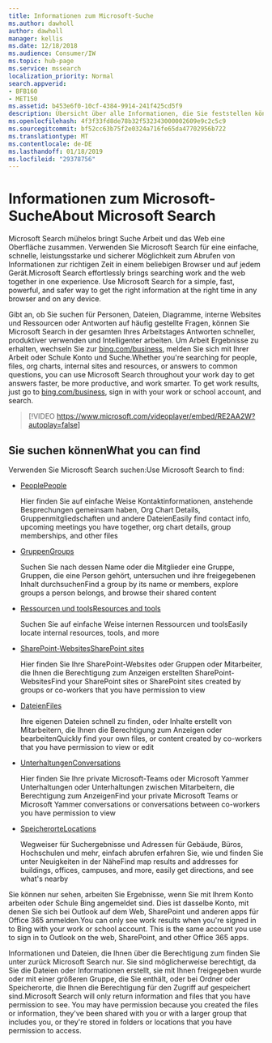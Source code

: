 ```yaml
---
title: Informationen zum Microsoft-Suche
ms.author: dawholl
author: dawholl
manager: kellis
ms.date: 12/18/2018
ms.audience: Consumer/IW
ms.topic: hub-page
ms.service: mssearch
localization_priority: Normal
search.appverid:
- BFB160
- MET150
ms.assetid: b453e6f0-10cf-4384-9914-241f425cd5f9
description: Übersicht über alle Informationen, die Sie feststellen können, wenn Sie Microsoft Search verwenden
ms.openlocfilehash: 4f3f33fd8de78b32f532343000002609e9c2c5c9
ms.sourcegitcommit: bf52cc63b75f2e0324a716fe65da47702956b722
ms.translationtype: MT
ms.contentlocale: de-DE
ms.lasthandoff: 01/18/2019
ms.locfileid: "29378756"
---
```

# <a name="about-microsoft-search"></a><span data-ttu-id="a544d-103">Informationen zum Microsoft-Suche</span><span class="sxs-lookup"><span data-stu-id="a544d-103">About Microsoft Search</span></span>

<span data-ttu-id="a544d-p101">Microsoft Search mühelos bringt Suche Arbeit und das Web eine Oberfläche zusammen. Verwenden Sie Microsoft Search für eine einfache, schnelle, leistungsstarke und sicherer Möglichkeit zum Abrufen von Informationen zur richtigen Zeit in einem beliebigen Browser und auf jedem Gerät.</span><span class="sxs-lookup"><span data-stu-id="a544d-p101">Microsoft Search effortlessly brings searching work and the web together in one experience. Use Microsoft Search for a simple, fast, powerful, and safer way to get the right information at the right time in any browser and on any device.</span></span>
  
<span data-ttu-id="a544d-p102">Gibt an, ob Sie suchen für Personen, Dateien, Diagramme, interne Websites und Ressourcen oder Antworten auf häufig gestellte Fragen, können Sie Microsoft Search in der gesamten Ihres Arbeitstages Antworten schneller, produktiver verwenden und Intelligenter arbeiten. Um Arbeit Ergebnisse zu erhalten, wechseln Sie zur [bing.com/business](https://www.bing.com/business), melden Sie sich mit Ihrer Arbeit oder Schule Konto und Suche.</span><span class="sxs-lookup"><span data-stu-id="a544d-p102">Whether you're searching for people, files, org charts, internal sites and resources, or answers to common questions, you can use Microsoft Search throughout your work day to get answers faster, be more productive, and work smarter. To get work results, just go to [bing.com/business](https://www.bing.com/business), sign in with your work or school account, and search.</span></span> 
  
> [!VIDEO https://www.microsoft.com/videoplayer/embed/RE2AA2W?autoplay=false]

## <a name="what-you-can-find"></a><span data-ttu-id="a544d-108">Sie suchen können</span><span class="sxs-lookup"><span data-stu-id="a544d-108">What you can find</span></span>
  
<span data-ttu-id="a544d-109">Verwenden Sie Microsoft Search suchen:</span><span class="sxs-lookup"><span data-stu-id="a544d-109">Use Microsoft Search to find:</span></span>
  
- [<span data-ttu-id="a544d-110">People</span><span class="sxs-lookup"><span data-stu-id="a544d-110">People</span></span>](find-people-and-groups.md)
    
    <span data-ttu-id="a544d-111">Hier finden Sie auf einfache Weise Kontaktinformationen, anstehende Besprechungen gemeinsam haben, Org Chart Details, Gruppenmitgliedschaften und andere Dateien</span><span class="sxs-lookup"><span data-stu-id="a544d-111">Easily find contact info, upcoming meetings you have together, org chart details, group memberships, and other files</span></span>
    
- [<span data-ttu-id="a544d-112">Gruppen</span><span class="sxs-lookup"><span data-stu-id="a544d-112">Groups</span></span>](find-people-and-groups.md)
    
    <span data-ttu-id="a544d-113">Suchen Sie nach dessen Name oder die Mitglieder eine Gruppe, Gruppen, die eine Person gehört, untersuchen und ihre freigegebenen Inhalt durchsuchen</span><span class="sxs-lookup"><span data-stu-id="a544d-113">Find a group by its name or members, explore groups a person belongs, and browse their shared content</span></span>
    
- [<span data-ttu-id="a544d-114">Ressourcen und tools</span><span class="sxs-lookup"><span data-stu-id="a544d-114">Resources and tools</span></span>](find-resources-tools-and-more.md)
    
    <span data-ttu-id="a544d-115">Suchen Sie auf einfache Weise internen Ressourcen und tools</span><span class="sxs-lookup"><span data-stu-id="a544d-115">Easily locate internal resources, tools, and more</span></span>
    
- [<span data-ttu-id="a544d-116">SharePoint-Websites</span><span class="sxs-lookup"><span data-stu-id="a544d-116">SharePoint sites</span></span>](find-sharepoint-sites.md)
    
    <span data-ttu-id="a544d-117">Hier finden Sie Ihre SharePoint-Websites oder Gruppen oder Mitarbeiter, die Ihnen die Berechtigung zum Anzeigen erstellten SharePoint-Websites</span><span class="sxs-lookup"><span data-stu-id="a544d-117">Find your SharePoint sites or SharePoint sites created by groups or co-workers that you have permission to view</span></span>
    
- [<span data-ttu-id="a544d-118">Dateien</span><span class="sxs-lookup"><span data-stu-id="a544d-118">Files</span></span>](find-files.md)
    
    <span data-ttu-id="a544d-119">Ihre eigenen Dateien schnell zu finden, oder Inhalte erstellt von Mitarbeitern, die Ihnen die Berechtigung zum Anzeigen oder bearbeiten</span><span class="sxs-lookup"><span data-stu-id="a544d-119">Quickly find your own files, or content created by co-workers that you have permission to view or edit</span></span>
    
- [<span data-ttu-id="a544d-120">Unterhaltungen</span><span class="sxs-lookup"><span data-stu-id="a544d-120">Conversations</span></span>](find-conversations.md)
    
    <span data-ttu-id="a544d-121">Hier finden Sie Ihre private Microsoft-Teams oder Microsoft Yammer Unterhaltungen oder Unterhaltungen zwischen Mitarbeitern, die Berechtigung zum Anzeigen</span><span class="sxs-lookup"><span data-stu-id="a544d-121">Find your private Microsoft Teams or Microsoft Yammer conversations or conversations between co-workers you have permission to view</span></span>
    
- [<span data-ttu-id="a544d-122">Speicherorte</span><span class="sxs-lookup"><span data-stu-id="a544d-122">Locations</span></span>](find-locations.md)
    
    <span data-ttu-id="a544d-123">Wegweiser für Suchergebnisse und Adressen für Gebäude, Büros, Hochschulen und mehr, einfach abrufen erfahren Sie, wie und finden Sie unter Neuigkeiten in der Nähe</span><span class="sxs-lookup"><span data-stu-id="a544d-123">Find map results and addresses for buildings, offices, campuses, and more, easily get directions, and see what's nearby</span></span>    
    
<span data-ttu-id="a544d-p103">Sie können nur sehen, arbeiten Sie Ergebnisse, wenn Sie mit Ihrem Konto arbeiten oder Schule Bing angemeldet sind. Dies ist dasselbe Konto, mit denen Sie sich bei Outlook auf dem Web, SharePoint und anderen apps für Office 365 anmelden.</span><span class="sxs-lookup"><span data-stu-id="a544d-p103">You can only see work results when you're signed in to Bing with your work or school account. This is the same account you use to sign in to Outlook on the web, SharePoint, and other Office 365 apps.</span></span> 
  
<span data-ttu-id="a544d-p104">Informationen und Dateien, die Ihnen über die Berechtigung zum finden Sie unter zurück Microsoft Search nur. Sie sind möglicherweise berechtigt, da Sie die Dateien oder Informationen erstellt, sie mit Ihnen freigegeben wurde oder mit einer größeren Gruppe, die Sie enthält, oder bei Ordner oder Speicherorte, die Ihnen die Berechtigung für den Zugriff auf gespeichert sind.</span><span class="sxs-lookup"><span data-stu-id="a544d-p104">Microsoft Search will only return information and files that you have permission to see. You may have permission because you created the files or information, they've been shared with you or with a larger group that includes you, or they're stored in folders or locations that you have permission to access.</span></span>

  

